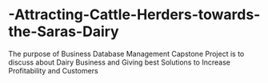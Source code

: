 # -Attracting-Cattle-Herders-towards-the-Saras-Dairy
The purpose of Business Database Management Capstone Project is to discuss about Dairy Business and Giving best Solutions to Increase Profitability and Customers
